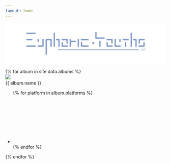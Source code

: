 ```yaml
---
layout: home
---
```


![EY banner](assets/images/EY_banner.png)

<div class="album-shelf">
    {% for album in site.data.albums %}
    <div class="album-container">
        <img src="{{ album.cover }}">
        <div class="album-mask">
            <div class="album-text">{{ album.name }}</div>
            <ul class="social-media-list">
                {% for platform in album.platforms %}
                <li>
                    <a rel="me" href="{{ platform.link }}" target="_blank" title="{{ platform.name }}" class="button">
                        <svg class="svg-icon white">
                            <use xlink:href="/assets/minima-social-icons.svg#{{ platform.name }}"></use>
                        </svg>
                    </a>
                </li>
                {% endfor %}
            </ul>
        </div>
    </div>
    {% endfor %}
</div>
